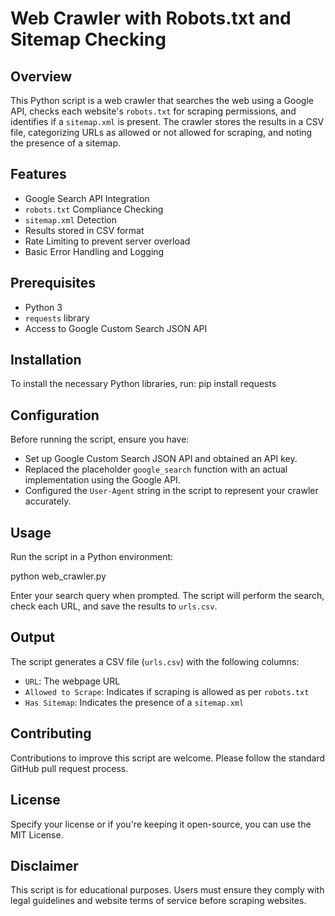# Web Crawler with Robots.txt and Sitemap Checking

## Overview
This Python script is a web crawler that searches the web using a Google API, checks each website's `robots.txt` for scraping permissions, and identifies if a `sitemap.xml` is present. The crawler stores the results in a CSV file, categorizing URLs as allowed or not allowed for scraping, and noting the presence of a sitemap.

## Features
- Google Search API Integration
- `robots.txt` Compliance Checking
- `sitemap.xml` Detection
- Results stored in CSV format
- Rate Limiting to prevent server overload
- Basic Error Handling and Logging

## Prerequisites
- Python 3
- `requests` library
- Access to Google Custom Search JSON API

## Installation
To install the necessary Python libraries, run:
pip install requests


## Configuration
Before running the script, ensure you have:
- Set up Google Custom Search JSON API and obtained an API key.
- Replaced the placeholder `google_search` function with an actual implementation using the Google API.
- Configured the `User-Agent` string in the script to represent your crawler accurately.

## Usage
Run the script in a Python environment:

python web_crawler.py

Enter your search query when prompted. The script will perform the search, check each URL, and save the results to `urls.csv`.

## Output
The script generates a CSV file (`urls.csv`) with the following columns:
- `URL`: The webpage URL
- `Allowed to Scrape`: Indicates if scraping is allowed as per `robots.txt`
- `Has Sitemap`: Indicates the presence of a `sitemap.xml`

## Contributing
Contributions to improve this script are welcome. Please follow the standard GitHub pull request process.

## License
Specify your license or if you're keeping it open-source, you can use the MIT License.

## Disclaimer
This script is for educational purposes. Users must ensure they comply with legal guidelines and website terms of service before scraping websites.

